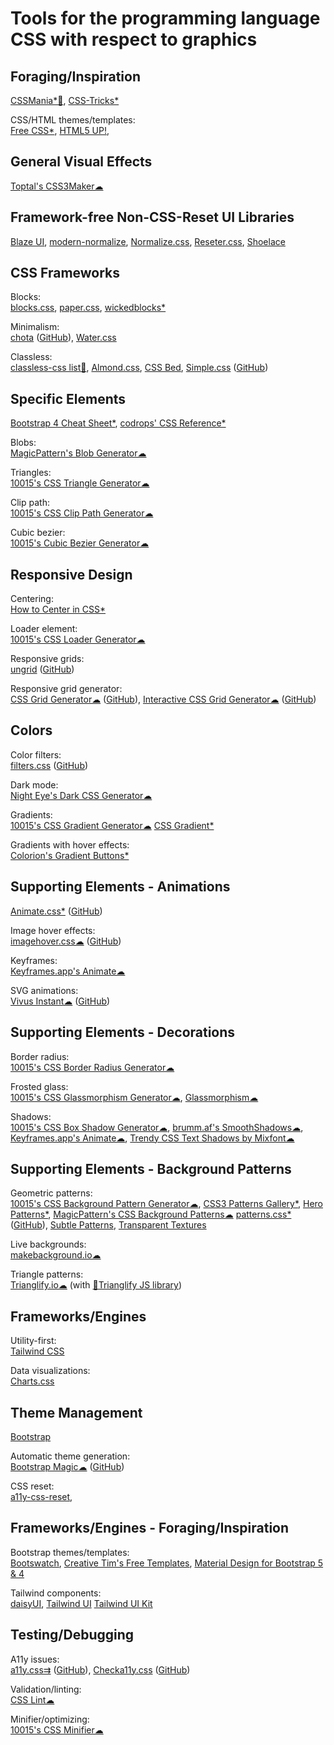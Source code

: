
# Tools for the programming language CSS with respect to graphics

## Foraging/Inspiration

[CSSMania*🔌](https://www.cssmania.com/),
[CSS-Tricks*](https://css-tricks.com/)

CSS/HTML themes/templates:  
[Free CSS*](https://www.free-css.com/),
[HTML5 UP!](https://html5up.net/),

## General Visual Effects

[Toptal's CSS3Maker☁](https://www.toptal.com/developers/css3maker)

## Framework-free Non-CSS-Reset UI Libraries

[Blaze UI](https://www.blazeui.com/),
[modern-normalize](https://github.com/sindresorhus/modern-normalize),
[Normalize.css](https://necolas.github.io/normalize.css/),
[Reseter.css](https://github.com/resetercss/reseter.css),
[Shoelace](https://shoelace.style/)

## CSS Frameworks

Blocks:  
[blocks.css](https://thesephist.github.io/blocks.css/),
[paper.css](https://thesephist.github.io/paper.css/),
[wickedblocks*](https://blocks.wickedtemplates.com/)

Minimalism:  
[chota](https://jenil.github.io/chota/) ([GitHub](https://github.com/jenil/chota)),
[Water.css](https://watercss.kognise.dev/)

Classless:  
[classless-css list💩](https://github.com/dbohdan/classless-css),
[Almond.css](https://github.com/alvaromontoro/almond.css),
[CSS Bed](https://www.cssbed.com/),
[Simple.css](https://simplecss.org/) ([GitHub](https://github.com/kevquirk/simple.css))

## Specific Elements

[Bootstrap 4 Cheat Sheet*](https://hackerthemes.com/bootstrap-cheatsheet/),
[codrops' CSS Reference*](https://tympanus.net/codrops/css_reference/)

Blobs:  
[MagicPattern's Blob Generator☁](https://www.magicpattern.design/tools/blob-generator)

Triangles:  
[10015's CSS Triangle Generator☁](https://10015.io/tools/css-triangle-generator)

Clip path:  
[10015's CSS Clip Path Generator☁](https://10015.io/tools/css-clip-path-generator)

Cubic bezier:  
[10015's Cubic Bezier Generator☁](https://10015.io/tools/css-cubic-bezier-generator)

## Responsive Design

Centering:  
[How to Center in CSS*](http://howtocenterincss.com/)

Loader element:  
[10015's CSS Loader Generator☁](https://10015.io/tools/css-loader-generator)

Responsive grids:  
[ungrid](https://chrisnager.github.io/ungrid/) ([GitHub](https://github.com/chrisnager/ungrid))

Responsive grid generator:  
[CSS Grid Generator☁](https://cssgrid-generator.netlify.app/) ([GitHub](https://github.com/sdras/cssgridgenerator)),
[Interactive CSS Grid Generator☁](https://grid.layoutit.com/) ([GitHub](https://github.com/Leniolabs/layoutit-grid))

## Colors

Color filters:  
[filters.css](https://bansal.io/filters-css) ([GitHub](https://github.com/bansal/filters.css))

Dark mode:  
[Night Eye's Dark CSS Generator☁](https://nighteye.app/dark-css-generator/)

Gradients:  
[10015's CSS Gradient Generator☁](https://10015.io/tools/css-gradient-generator)
[CSS Gradient*](https://cssgradient.io/)

Gradients with hover effects:  
[Colorion's Gradient Buttons*](https://gradientbuttons.colorion.co/)

## Supporting Elements - Animations

[Animate.css*](https://animate.style/) ([GitHub](https://github.com/animate-css/animate.css))

Image hover effects:  
[imagehover.css☁](http://imagehover.io/) ([GitHub](https://github.com/ciar4n/imagehover.css))

Keyframes:  
[Keyframes.app's Animate☁](https://keyframes.app/animate/)

SVG animations:  
[Vivus Instant☁](https://maxwellito.github.io/vivus-instant/) ([GitHub](https://github.com/maxwellito/vivus-instant))

## Supporting Elements - Decorations

Border radius:  
[10015's CSS Border Radius Generator☁](https://10015.io/tools/css-border-radius-generator)

Frosted glass:  
[10015's CSS Glassmorphism Generator☁](https://10015.io/tools/css-glassmorphism-generator),
[Glassmorphism☁](https://glassmorphism.com/)

Shadows:  
[10015's CSS Box Shadow Generator☁](https://10015.io/tools/css-box-shadow-generator),
[brumm.af's SmoothShadows☁](https://shadows.brumm.af),
[Keyframes.app's Animate☁](https://keyframes.app/shadows/),
[Trendy CSS Text Shadows by Mixfont☁](https://www.mixfont.com/shadows)

## Supporting Elements - Background Patterns

Geometric patterns:  
[10015's CSS Background Pattern Generator☁](https://10015.io/tools/css-background-pattern-generator),
[CSS3 Patterns Gallery*](https://projects.verou.me/css3patterns/),
[Hero Patterns*](https://www.heropatterns.com/),
[MagicPattern's CSS Background Patterns☁](https://www.magicpattern.design/tools/css-backgrounds)
[patterns.css*](https://bansal.io/pattern-css) ([GitHub](https://github.com/bansal/pattern.css)),
[Subtle Patterns](https://www.toptal.com/designers/subtlepatterns/),
[Transparent Textures](https://www.transparenttextures.com/)

Live backgrounds:  
[makebackground.io☁](https://makebackground.io/)

Triangle patterns:  
[Trianglify.io☁](https://trianglify.io/) (with [🔌Trianglify JS library](https://qrohlf.com/trianglify/))

## Frameworks/Engines

Utility-first:  
[Tailwind CSS](https://tailwindcss.com/)

Data visualizations:  
[Charts.css](https://chartscss.org)

## Theme Management

[Bootstrap](https://getbootstrap.com/)

Automatic theme generation:  
[Bootstrap Magic☁](https://pikock.github.io/bootstrap-magic/) ([GitHub](https://github.com/pikock/bootstrap-magic))

CSS reset:  
[a11y-css-reset](https://github.com/mike-engel/a11y-css-reset),

## Frameworks/Engines - Foraging/Inspiration

Bootstrap themes/templates:  
[Bootswatch](https://bootswatch.com/),
[Creative Tim's Free Templates](https://www.creative-tim.com/templates/free),
[Material Design for Bootstrap 5 & 4](https://mdbootstrap.com/)

Tailwind components:  
[daisyUI](https://daisyui.com/),
[Tailwind UI](https://tailwindui.com/)
[Tailwind UI Kit](https://www.tailwind-kit.com/)

## Testing/Debugging

A11y issues:  
[a11y.css⇉](https://ffoodd.github.io/a11y.css/) ([GitHub](https://github.com/ffoodd/a11y.css)),
[Checka11y.css](https://checka11y.jackdomleo.dev/) ([GitHub](https://github.com/jackdomleo7/Checka11y.css))

Validation/linting:  
[CSS Lint☁](http://csslint.net/)

Minifier/optimizing:  
[10015's CSS Minifier☁](https://10015.io/tools/css-minifier)

